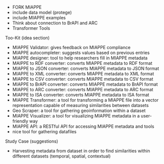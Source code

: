 - FORK MIAPPE
- include data model (protege)
- include MIAPPE examples
- Think about connection to BrAPI and ARC
- Transformer Tools

Too-Kit (idea section)
- MIAPPE Validator: gives feedback on MIAPPE compliance
- MIAPPE autocompleter: suggests values based on previous entries
- MIAPPE designer: tool to help researchers fill in MIAPPE metadata
- MAIPPE to RDF converter: converts MIAPPE metadata to RDF format
- MIAPPE to JSON converter: converts MIAPPE metadata to JSON format
- MIAPPE to XML converter: converts MIAPPE metadata to XML format
- MIAPPE to CSV converter: converts MIAPPE metadata to CSV format
- MIAPPE to BrAPI converter: converts MIAPPE metadata to BrAPI format
- MIAPPE to ARC converter: converts MIAPPE metadata to ARC format
- MIAPPE to ISA converter: converts MIAPPE metadata to ISA format
- MIAPPE Transformer: a tool for transforming a MIAPPE file into a vector representation capable of measuring similarities between datasets
- Geo Scraper: a tool for gathering geoinformation within a dataset
- MIAPPE Visualizer: a tool for visualizing MIAPPE metadata in a user-friendly way
- MIAPPE API: a RESTful API for accessing MIAPPE metadata and tools
- nice tool for gathering datafiles

Study Case (suggestions)
- Harvesting metadata from dataset in order to find similarities within different datasets (temporal, spatial, contextual)